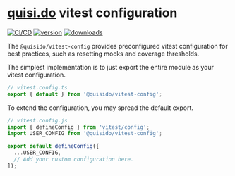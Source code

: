 # [quisi.do](https://quisi.do) vitest configuration

[![CI/CD](https://github.com/quisido/quisi.do/actions/workflows/cd.yml/badge.svg?branch=main&event=push)](https://github.com/quisido/quisi.do/actions/workflows/cd.yml)
[![version](https://img.shields.io/npm/v/@quisido/vitest-config.svg)](https://www.npmjs.com/package/@quisido/vitest-config)
[![downloads](https://img.shields.io/npm/dt/@quisido/vitest-config.svg)](https://www.npmjs.com/package/@quisido/vitest-config)

The `@quisido/vitest-config` provides preconfigured vitest configuration for
best practices, such as resetting mocks and coverage thresholds.

The simplest implementation is to just export the entire module as your vitest
configuration.

```js
// vitest.config.ts
export { default } from '@quisido/vitest-config';
```

To extend the configuration, you may spread the default export.

```js
// vitest.config.js
import { defineConfig } from 'vitest/config';
import USER_CONFIG from '@quisido/vitest-config';

export default defineConfig({
  ...USER_CONFIG,
  // Add your custom configuration here.
]);
```
